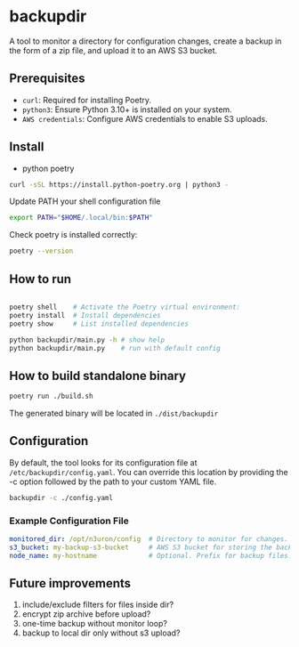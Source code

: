 # backupdir

A tool to monitor a directory for configuration changes, create a backup in the form of a zip file, and upload it to an AWS S3 bucket.

## Prerequisites
* `curl`: Required for installing Poetry.
* `python3`: Ensure Python 3.10+ is installed on your system.
* `AWS credentials`: Configure AWS credentials to enable S3 uploads.

## Install 
* python poetry
```bash
curl -sSL https://install.python-poetry.org | python3 -
```

Update PATH your shell configuration file
```bash
export PATH="$HOME/.local/bin:$PATH"
```

Check poetry is installed correctly:

```bash
poetry --version
```

## How to run
```bash

poetry shell    # Activate the Poetry virtual environment:
poetry install  # Install dependencies
poetry show     # List installed dependencies

python backupdir/main.py -h # show help
python backupdir/main.py    # run with default config
```

## How to build standalone binary
```bash
poetry run ./build.sh
```
The generated binary will be located in `./dist/backupdir`

## Configuration
By default, the tool looks for its configuration file at `/etc/backupdir/config.yaml`. You can override this location by providing the -c option followed by the path to your custom YAML file.

```bash
backupdir -c ./config.yaml
```

### Example Configuration File

```yaml
monitored_dir: /opt/n3uron/config  # Directory to monitor for changes. Cannot be the root directory '/'.
s3_bucket: my-backup-s3-bucket     # AWS S3 bucket for storing the backup zip files.
node_name: my-hostname             # Optional. Prefix for backup files. Defaults to the system's hostname.
```

## Future improvements

1. include/exclude filters for files inside dir?
2. encrypt zip archive before upload?
3. one-time backup without monitor loop?
4. backup to local dir only without s3 upload? 
